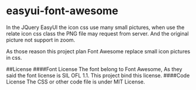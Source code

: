 # easyui-font-awesome
In the JQuery EasyUI the icon css use many small pictures, when use the relate icon css class the PNG file may request from server. And the original picture not support in zoom. 

As those reason this project plan Font Awesome replace small icon pictures in css. 

##License
####Font License
The font belong to Font Awesome, As they said the font license is SIL OFL 1.1.
This project bind this license.
####Code License
The CSS or other code file is under MIT License. 


